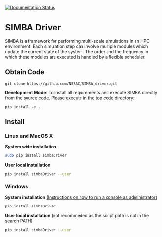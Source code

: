 [![Documentation Status](https://readthedocs.org/projects/simba-driver/badge/?version=latest)](https://simba-driver.readthedocs.io/en/latest/?badge=latest)

# SIMBA Driver

SIMBA is a framework for performing multi-scale simulations in an HPC environment. Each simulation step can involve multiple modules which update the current state of the system. The order and the frequency in which these modules are executed is handled by a flexible [scheduler](https://simba-driver.readthedocs.io/en/latest/configuration/schedule.html).

## Obtain Code

```
git clone https://github.com/NSSAC/SIMBA_driver.git
```

__Development Mode__: To install all requirements and execute SIMBA directly from the source code. Please execute in the top code directory: 
```
pip install -e .
```

## Install

### Linux and MacOS X
__System wide installation__
``` sh
sudo pip install simbaDriver
```

__User local installation__
``` sh
pip install simbaDriver --user
```

### Windows
__System installation__ [(Instructions on how to run a console as administrator)](https://www.howtogeek.com/194041/how-to-open-the-command-prompt-as-administrator-in-windows-8.1/)
``` sh
pip install simbaDriver
```

__User local installation__ (not recommeded as the script path is not in the search PATH)
``` sh
pip install simbaDriver --user
```

